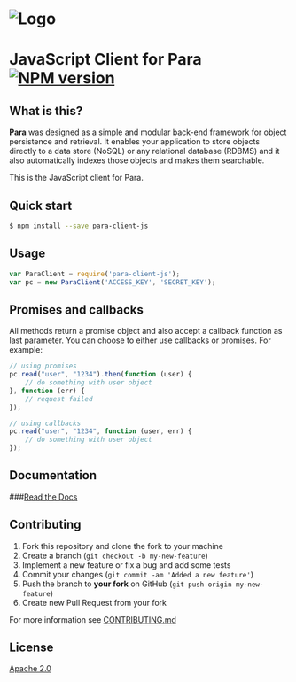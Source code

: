 ![Logo](https://s3-eu-west-1.amazonaws.com/org.paraio/para.png)
============================

# JavaScript Client for Para [![NPM version][npm-image]][npm-url]

## What is this?

**Para** was designed as a simple and modular back-end framework for object persistence and retrieval.
It enables your application to store objects directly to a data store (NoSQL) or any relational database (RDBMS)
and it also automatically indexes those objects and makes them searchable.

This is the JavaScript client for Para.

## Quick start

```sh
$ npm install --save para-client-js
```

## Usage

```js
var ParaClient = require('para-client-js');
var pc = new ParaClient('ACCESS_KEY', 'SECRET_KEY');
```

## Promises and callbacks

All methods return a promise object and also accept a callback function as last parameter.
You can choose to either use callbacks or promises. For example:

```js
// using promises
pc.read("user", "1234").then(function (user) {
	// do something with user object
}, function (err) {
	// request failed
});

// using callbacks
pc.read("user", "1234", function (user, err) {
	// do something with user object
});
```

## Documentation

###[Read the Docs](http://paraio.org/docs)

## Contributing

1. Fork this repository and clone the fork to your machine
2. Create a branch (`git checkout -b my-new-feature`)
3. Implement a new feature or fix a bug and add some tests
4. Commit your changes (`git commit -am 'Added a new feature'`)
5. Push the branch to **your fork** on GitHub (`git push origin my-new-feature`)
6. Create new Pull Request from your fork

For more information see [CONTRIBUTING.md](https://github.com/Erudika/para/blob/master/CONTRIBUTING.md)

## License
[Apache 2.0](LICENSE)

[npm-image]: https://badge.fury.io/js/para-client-js.svg
[npm-url]: https://npmjs.org/package/para-client-js
